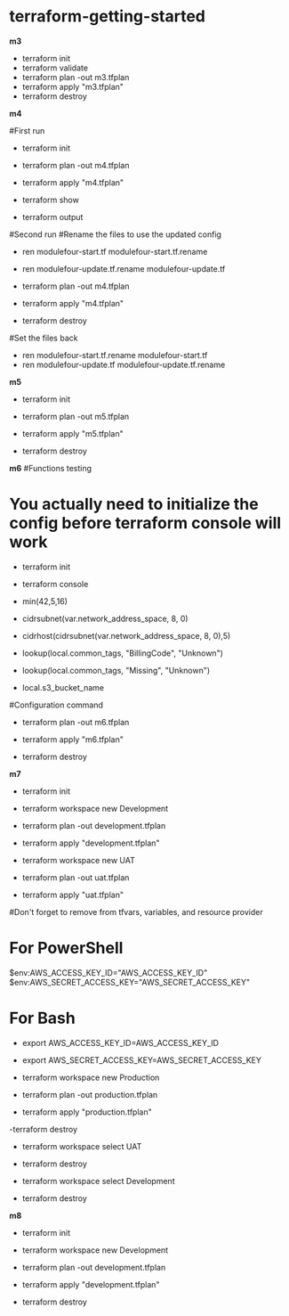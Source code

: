 ﻿# terraform-getting-started

__m3__
- terraform init
- terraform validate
- terraform plan -out m3.tfplan
- terraform apply "m3.tfplan"
- terraform destroy

__m4__

#First run
- terraform init
- terraform plan -out m4.tfplan
- terraform apply "m4.tfplan"

- terraform show
- terraform output

#Second run
#Rename the files to use the updated config
- ren modulefour-start.tf modulefour-start.tf.rename
- ren modulefour-update.tf.rename modulefour-update.tf

- terraform plan -out m4.tfplan
- terraform apply "m4.tfplan"

- terraform destroy

#Set the files back
- ren modulefour-start.tf.rename modulefour-start.tf
- ren modulefour-update.tf modulefour-update.tf.rename

__m5__
- terraform init
- terraform plan -out m5.tfplan
- terraform apply "m5.tfplan"

- terraform destroy

__m6__
#Functions testing
# You actually need to initialize the config before terraform console will work
- terraform init

- terraform console
- min(42,5,16)
- cidrsubnet(var.network_address_space, 8, 0)
- cidrhost(cidrsubnet(var.network_address_space, 8, 0),5)
- lookup(local.common_tags, "BillingCode", "Unknown")
- lookup(local.common_tags, "Missing", "Unknown")
- local.s3_bucket_name

#Configuration command

- terraform plan -out m6.tfplan
- terraform apply "m6.tfplan"

- terraform destroy

__m7__
- terraform init
- terraform workspace new Development
- terraform plan -out development.tfplan
- terraform apply "development.tfplan"

- terraform workspace new UAT
- terraform plan -out uat.tfplan
- terraform apply "uat.tfplan"

#Don't forget to remove from tfvars, variables, and resource provider
# For PowerShell
$env:AWS_ACCESS_KEY_ID="AWS_ACCESS_KEY_ID"
$env:AWS_SECRET_ACCESS_KEY="AWS_SECRET_ACCESS_KEY"

# For Bash
- export AWS_ACCESS_KEY_ID=AWS_ACCESS_KEY_ID
- export AWS_SECRET_ACCESS_KEY=AWS_SECRET_ACCESS_KEY

- terraform workspace new Production
- terraform plan -out production.tfplan
- terraform apply "production.tfplan"

-terraform destroy

- terraform workspace select UAT
- terraform destroy

- terraform workspace select Development
- terraform destroy

__m8__
- terraform init
- terraform workspace new Development
- terraform plan -out development.tfplan
- terraform apply "development.tfplan"

- terraform destroy
